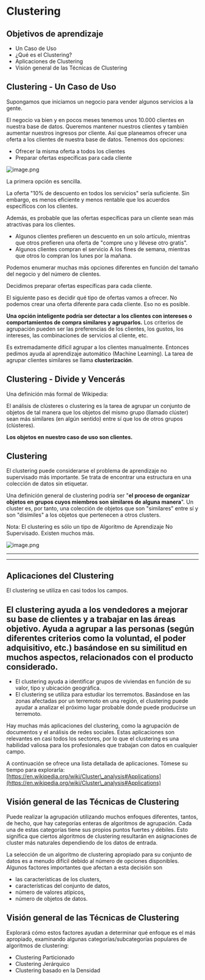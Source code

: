 # Clustering

## Objetivos de aprendizaje

* Un Caso de Uso
* ¿Qué es el Clustering?
* Aplicaciones de Clustering
* Visión general de las Técnicas de Clustering

## Clustering - Un Caso de Uso

Supongamos que iniciamos un negocio para vender algunos servicios a la gente.

El negocio va bien y en pocos meses tenemos unos 10.000 clientes en nuestra base de datos. Queremos mantener nuestros clientes y también aumentar nuestros ingresos por cliente. Así que planeamos ofrecer una oferta a los clientes de nuestra base de datos. Tenemos dos opciones:

* Ofrecer la misma oferta a todos los clientes
* Preparar ofertas específicas para cada cliente






![image.png](https://dphi-live.s3.amazonaws.com/media_uploads/image_56ba252a7b914536b589dba99cd07055.png)




La primera opción es sencilla.

La oferta "10% de descuento en todos los servicios" sería suficiente. Sin embargo, es menos eficiente y menos rentable que los acuerdos específicos con los clientes.

Además, es probable que las ofertas específicas para un cliente sean más atractivas para los clientes.

* Algunos clientes prefieren un descuento en un solo artículo, mientras que otros prefieren una oferta de "compre uno y llévese otro gratis".
* Algunos clientes compran el servicio A los fines de semana, mientras que otros lo compran los lunes por la mañana.

Podemos enumerar muchas más opciones diferentes en función del tamaño del negocio y del número de clientes.

Decidimos preparar ofertas específicas para cada cliente.

El siguiente paso es decidir qué tipo de ofertas vamos a ofrecer. No podemos crear una oferta diferente para cada cliente. Eso no es posible.

**Una opción inteligente podría ser detectar a los clientes con intereses o comportamientos de compra similares y agruparlos.** Los criterios de agrupación pueden ser las preferencias de los clientes, los gustos, los intereses, las combinaciones de servicios al cliente, etc.

Es extremadamente difícil agrupar a los clientes manualmente. Entonces pedimos ayuda al aprendizaje automático (Machine Learning). La tarea de agrupar clientes similares se llama **clusterización**.

## Clustering - Divide y Vencerás

Una definición más formal de Wikipedia:

El análisis de clústeres o clustering es la tarea de agrupar un conjunto de objetos de tal manera que los objetos del mismo grupo (llamado clúster) sean más similares (en algún sentido) entre sí que los de otros grupos (clústeres).

**Los objetos en nuestro caso de uso son clientes.**

## Clustering

El clustering puede considerarse el problema de aprendizaje no supervisado más importante. Se trata de encontrar una estructura en una colección de datos sin etiquetar.

Una definición general de clustering podría ser "**el proceso de organizar objetos en grupos cuyos miembros son similares de alguna manera**". Un cluster es, por tanto, una colección de objetos que son "similares" entre sí y son "disímiles" a los objetos que pertenecen a otros clusters.

Nota: El clustering es sólo un tipo de Algoritmo de Aprendizaje No Supervisado. Existen muchos más.

![image.png](https://dphi-live.s3.amazonaws.com/media_uploads/image_9c0e30f5eb5649b2b172c1ae926d986e.png)

---

---


## Aplicaciones del Clustering

El clustering se utiliza en casi todos los campos.

## El clustering ayuda a los vendedores a mejorar su base de clientes y a trabajar en las áreas objetivo. Ayuda a agrupar a las personas (según diferentes criterios como la voluntad, el poder adquisitivo, etc.) basándose en su similitud en muchos aspectos, relacionados con el producto considerado.
* El clustering ayuda a identificar grupos de viviendas en función de su valor, tipo y ubicación geográfica.
* El clustering se utiliza para estudiar los terremotos. Basándose en las zonas afectadas por un terremoto en una región, el clustering puede ayudar a analizar el próximo lugar probable donde puede producirse un terremoto.

Hay muchas más aplicaciones del clustering, como la agrupación de documentos y el análisis de redes sociales. Estas aplicaciones son relevantes en casi todos los sectores, por lo que el clustering es una habilidad valiosa para los profesionales que trabajan con datos en cualquier campo.

A continuación se ofrece una lista detallada de aplicaciones. Tómese su tiempo para explorarla: [https://en.wikipedia.org/wiki/Cluster\_analysis#Applications](https://en.wikipedia.org/wiki/Cluster\_analysis#Applications)

## Visión general de las Técnicas de Clustering

Puede realizar la agrupación utilizando muchos enfoques diferentes, tantos, de hecho, que hay categorías enteras de algoritmos de agrupación. Cada una de estas categorías tiene sus propios puntos fuertes y débiles. Esto significa que ciertos algoritmos de clustering resultarán en asignaciones de cluster más naturales dependiendo de los datos de entrada.

La selección de un algoritmo de clustering apropiado para su conjunto de datos es a menudo difícil debido al número de opciones disponibles. Algunos factores importantes que afectan a esta decisión son

* las características de los clusters,
* características del conjunto de datos,
* número de valores atípicos,
* número de objetos de datos.

## Visión general de las Técnicas de Clustering

Explorará cómo estos factores ayudan a determinar qué enfoque es el más apropiado, examinando algunas categorías/subcategorías populares de algoritmos de clustering:

* Clustering Particionado
* Clustering Jerárquico
* Clustering basado en la Densidad